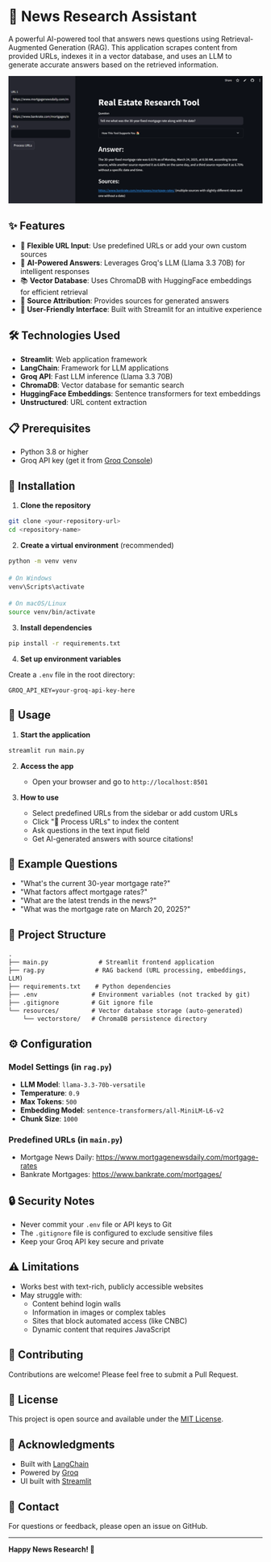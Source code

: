 # 📰 News Research Assistant

A powerful AI-powered tool that answers news questions using Retrieval-Augmented Generation (RAG). This application scrapes content from provided URLs, indexes it in a vector database, and uses an LLM to generate accurate answers based on the retrieved information.

![News Research Assistant](https://github.com/Vraj-Data-Scientist/real-estate-assistant-using-RAG/blob/main/image.png?raw=true)

## ✨ Features

- 🔗 **Flexible URL Input**: Use predefined URLs or add your own custom sources
- 🤖 **AI-Powered Answers**: Leverages Groq's LLM (Llama 3.3 70B) for intelligent responses
- 📚 **Vector Database**: Uses ChromaDB with HuggingFace embeddings for efficient retrieval
- 🎯 **Source Attribution**: Provides sources for generated answers
- 🚀 **User-Friendly Interface**: Built with Streamlit for an intuitive experience

## 🛠️ Technologies Used

- **Streamlit**: Web application framework
- **LangChain**: Framework for LLM applications
- **Groq API**: Fast LLM inference (Llama 3.3 70B)
- **ChromaDB**: Vector database for semantic search
- **HuggingFace Embeddings**: Sentence transformers for text embeddings
- **Unstructured**: URL content extraction

## 📋 Prerequisites

- Python 3.8 or higher
- Groq API key (get it from [Groq Console](https://console.groq.com/))

## 🚀 Installation

1. **Clone the repository**
```bash
git clone <your-repository-url>
cd <repository-name>
```

2. **Create a virtual environment** (recommended)
```bash
python -m venv venv

# On Windows
venv\Scripts\activate

# On macOS/Linux
source venv/bin/activate
```

3. **Install dependencies**
```bash
pip install -r requirements.txt
```

4. **Set up environment variables**

Create a `.env` file in the root directory:
```env
GROQ_API_KEY=your-groq-api-key-here
```

## 🎯 Usage

1. **Start the application**
```bash
streamlit run main.py
```

2. **Access the app**
   - Open your browser and go to `http://localhost:8501`

3. **How to use**
   - Select predefined URLs from the sidebar or add custom URLs
   - Click "🔄 Process URLs" to index the content
   - Ask questions in the text input field
   - Get AI-generated answers with source citations!

## 📝 Example Questions

- "What's the current 30-year mortgage rate?"
- "What factors affect mortgage rates?"
- "What are the latest trends in the news?"
- "What was the mortgage rate on March 20, 2025?"

## 🎨 Project Structure

```
.
├── main.py              # Streamlit frontend application
├── rag.py              # RAG backend (URL processing, embeddings, LLM)
├── requirements.txt    # Python dependencies
├── .env               # Environment variables (not tracked by git)
├── .gitignore         # Git ignore file
└── resources/         # Vector database storage (auto-generated)
    └── vectorstore/   # ChromaDB persistence directory
```

## ⚙️ Configuration

### Model Settings (in `rag.py`)
- **LLM Model**: `llama-3.3-70b-versatile`
- **Temperature**: `0.9`
- **Max Tokens**: `500`
- **Embedding Model**: `sentence-transformers/all-MiniLM-L6-v2`
- **Chunk Size**: `1000`

### Predefined URLs (in `main.py`)
- Mortgage News Daily: https://www.mortgagenewsdaily.com/mortgage-rates
- Bankrate Mortgages: https://www.bankrate.com/mortgages/

## 🔒 Security Notes

- Never commit your `.env` file or API keys to Git
- The `.gitignore` file is configured to exclude sensitive files
- Keep your Groq API key secure and private

## ⚠️ Limitations

- Works best with text-rich, publicly accessible websites
- May struggle with:
  - Content behind login walls
  - Information in images or complex tables
  - Sites that block automated access (like CNBC)
  - Dynamic content that requires JavaScript

## 🤝 Contributing

Contributions are welcome! Please feel free to submit a Pull Request.

## 📄 License

This project is open source and available under the [MIT License](LICENSE).

## 🙏 Acknowledgments

- Built with [LangChain](https://www.langchain.com/)
- Powered by [Groq](https://groq.com/)
- UI built with [Streamlit](https://streamlit.io/)

## 📧 Contact

For questions or feedback, please open an issue on GitHub.

---

**Happy News Research! 📰**
